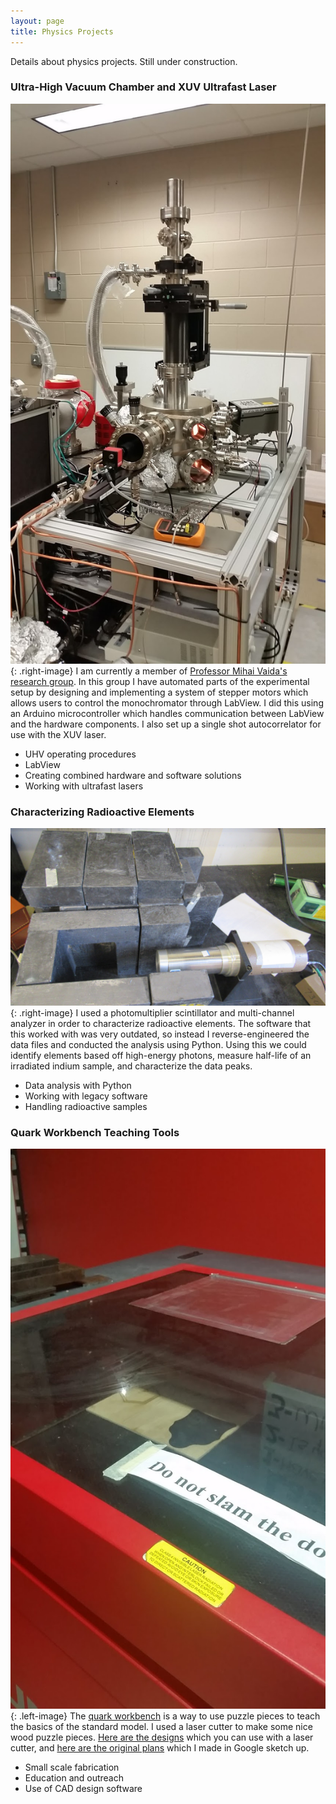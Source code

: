 ```yaml
---
layout: page
title: Physics Projects
---
```


Details about physics projects. Still under construction.

### Ultra-High Vacuum Chamber and XUV Ultrafast Laser
![Ultra-High Vacuum Chamber](/assets/images/ultraHighVacuumChamber.jpg){: .right-image}
I am currently a member of <a href="http://sciences.ucf.edu/physics/vaidalab/">Professor Mihai Vaida's research group</a>. In this group I have automated parts of the experimental setup by designing and implementing a system of stepper motors which allows users to control the monochromator through LabView. I did this using an Arduino microcontroller which handles communication between LabView and the hardware components. I also set up a single shot autocorrelator for use with the XUV laser.

- UHV operating procedures
- LabView
- Creating combined hardware and software solutions
- Working with ultrafast lasers

### Characterizing Radioactive Elements
![Scintillator Tube](/assets/images/scintillator.JPG){: .right-image}
I used a photomultiplier scintillator and multi-channel analyzer in order to characterize radioactive elements. The software that this worked with was very outdated, so instead I reverse-engineered the data files and conducted the analysis using Python. Using this we could identify elements based off high-energy photons, measure half-life of an irradiated indium sample, and characterize the data peaks.

- Data analysis with Python
- Working with legacy software
- Handling radioactive samples

### Quark Workbench Teaching Tools
![Laser Cutter](/assets/images/laserCutter.JPG){: .left-image}
The <a href="https://quarknet.org/data-portfolio/activity/quark-workbench">quark workbench</a> is a way to use puzzle pieces to teach the basics of the standard model. I used a laser cutter to make some nice wood puzzle pieces. <a href="https://goo.gl/xbiSGP">Here are the designs</a> which you can use with a laser cutter, and <a href="https://goo.gl/k95t8o">here are the original plans</a> which I made in Google sketch up.

- Small scale fabrication
- Education and outreach
- Use of CAD design software
